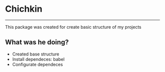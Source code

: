# Chichkin

***

This package was created for create basic structure of my projects

## What was he doing?
* Created base structure
* Install dependeces: babel
* Configurate dependeces